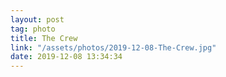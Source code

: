 ```yaml
---
layout: post
tag: photo
title: The Crew
link: "/assets/photos/2019-12-08-The-Crew.jpg"
date: 2019-12-08 13:34:34
---
```

